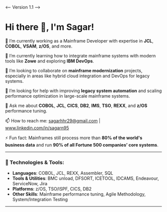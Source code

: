 <--
Version 1.1
-->

# Hi there 👋, I'm Sagar!

🔭 I’m currently working as a Mainframe Developer with expertise in **JCL**, **COBOL**, **VSAM**, **z/OS**, and more.

🌱 I’m currently learning how to integrate mainframe systems with modern tools like **Zowe** and exploring **IBM DevOps**.

👯 I’m looking to collaborate on **mainframe modernization** projects, especially in areas like hybrid cloud integration and DevOps for legacy systems.

🤔 I’m looking for help with improving **legacy system automation** and scaling performance optimization in large-scale mainframe systems.

💬 Ask me about **COBOL**, **JCL**, **CICS**, **DB2**, **IMS**, **TSO**, **REXX**, and **z/OS** performance tuning.

📫 How to reach me: sagarhhr29@gmail.com | www.linkedin.com/in/sagarn95

⚡ Fun fact: Mainframes still process more than **80% of the world's business data** and run **90% of all Fortune 500 companies’ core systems**.

---

### 🔧 Technologies & Tools:
- **Languages**: COBOL, JCL, REXX, Assembler, SQL
- **Tools & Utilities**: BMC unload, DFSORT, ICETOOL, IDCAMS, Endeavour, ServiceNow, Jira
- **Platforms**: z/OS, TSO/ISPF, CICS, DB2
- **Other Skills**: Mainframe performance tuning, Agile Methodology, System/Integration Testing

---


